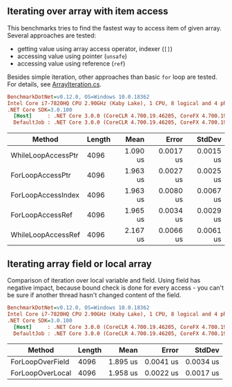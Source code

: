﻿## Iterating over array with item access

This benchmarks tries to find the fastest way to access item of given array.
Several approaches are tested:

- getting value using array access operator, indexer (`[]`)
- accessing value using pointer (`unsafe`)
- accessing value using reference (`ref`)

Besides simple iteration, other approaches than basic `for` loop are tested.
For details, see [ArrayIteration.cs](./ArrayIteration.cs).

``` ini
BenchmarkDotNet=v0.12.0, OS=Windows 10.0.18362
Intel Core i7-7820HQ CPU 2.90GHz (Kaby Lake), 1 CPU, 8 logical and 4 physical cores
.NET Core SDK=3.0.100
  [Host]     : .NET Core 3.0.0 (CoreCLR 4.700.19.46205, CoreFX 4.700.19.46214), X64 RyuJIT
  DefaultJob : .NET Core 3.0.0 (CoreCLR 4.700.19.46205, CoreFX 4.700.19.46214), X64 RyuJIT
```
|             Method | Length |     Mean |     Error |    StdDev |
|------------------- |------- |---------:|----------:|----------:|
| WhileLoopAccessPtr |   4096 | 1.090 us | 0.0017 us | 0.0015 us |
|   ForLoopAccessPtr |   4096 | 1.963 us | 0.0027 us | 0.0025 us |
| ForLoopAccessIndex |   4096 | 1.963 us | 0.0080 us | 0.0067 us |
|   ForLoopAccessRef |   4096 | 1.965 us | 0.0034 us | 0.0029 us |
| WhileLoopAccessRef |   4096 | 2.167 us | 0.0066 us | 0.0061 us |

## Iterating array field or local array

Comparison of iteration over local variable and field. Using field has negative impact,
because bound check is done for every access - you can't be sure if another thread hasn't
changed content of the field.

``` ini
BenchmarkDotNet=v0.12.0, OS=Windows 10.0.18362
Intel Core i7-7820HQ CPU 2.90GHz (Kaby Lake), 1 CPU, 8 logical and 4 physical cores
.NET Core SDK=3.0.100
  [Host]     : .NET Core 3.0.0 (CoreCLR 4.700.19.46205, CoreFX 4.700.19.46214), X64 RyuJIT
  DefaultJob : .NET Core 3.0.0 (CoreCLR 4.700.19.46205, CoreFX 4.700.19.46214), X64 RyuJIT
```
|           Method | Length |     Mean |     Error |    StdDev |
|----------------- |------- |---------:|----------:|----------:|
| ForLoopOverField |   4096 | 1.895 us | 0.0041 us | 0.0034 us |
| ForLoopOverLocal |   4096 | 1.958 us | 0.0022 us | 0.0017 us |
